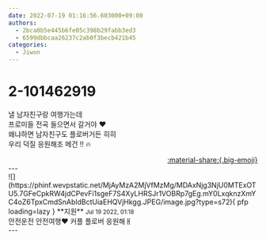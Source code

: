 ```yaml
---
date: 2022-07-19 01:16:56.603000+09:00
authors:
  - 2bca0b5e445b6fe05c398b29fabb3ed3
  - 6599dbbcaa26237c2ab0f3becb421b45
categories:
  - Jiwon
---
```


# 2-101462919

<div class="post-container" markdown="1">
<div class="content-container md-sidebar__scrollwrap" markdown="1">

낼 남자친구랑 여행가는데<br>프로미들 전곡 들으면서 갈거야 ❤️<br>왜냐하면 남자친구도 플로버거든 히히 <br>우리 덕질 응원해조 메건 !! 🔥

</div>
</div>

<div style="text-align: right;" markdown="1">
<a href="https://weverse.io/fromis9/fanpost/2-101462919" style="text-align: right;">:material-share:{.big-emoji}</a>
</div>
---

<div class="comments-container md-sidebar__scrollwrap" markdown="1">
<div class="comment" markdown="1">
<div class='id-container' markdown="1">
![](https://phinf.wevpstatic.net/MjAyMzA2MjVfMzMg/MDAxNjg3NjU0MTExOTU5.7GFeCpkRW4jdCPevFi1sgeF7S4XyLHRSJr1VOBRp7gEg.mY0LxqknzXmYC4oZ6TpxCmdSnAbldBctUiaEHQVjHkgg.JPEG/image.jpg?type=s72){ pfp loading=lazy }
**<span class="artist">지원</span>** <small>Jul 19 2022, 01:18</small><br>
</div>
<div class='comment-body' markdown="1">
안전운전 안전여행❤️ 커플 플로버 응원해ㅐ
</div>
</div>
</div>
---
